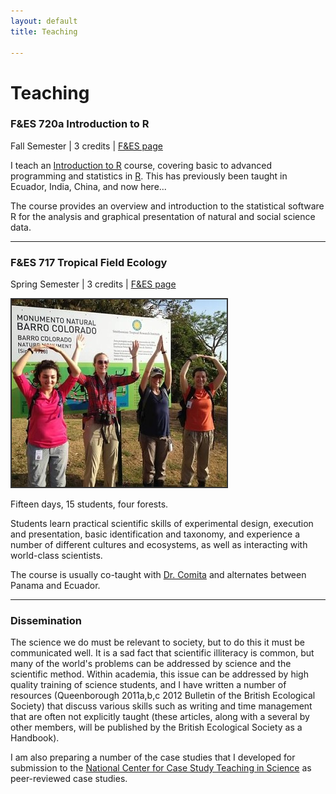```yaml
---
layout: default
title: Teaching

---
```


# Teaching

### F&ES 720a Introduction to R

Fall Semester |  3 credits | [F&ES page](http://environment.yale.edu/courses/2016-2017/detail/720/)

I teach an [Introduction to R](R/intro/index.html) course, covering basic to advanced programming and statistics in [R](www.r-project.org). This has previously been taught in Ecuador, India, China, and now here...

The course provides an overview and introduction to the statistical software R for the analysis and graphical presentation of natural and social science data.

<hr>


### F&ES 717 Tropical Field Ecology

Spring Semester | 3 credits | [F&ES page](http://environment.yale.edu/courses/2016-2017/detail/717/)

<p align="left">
<img src="/assets/figs/panama2.jpeg" style="border:2px solid #333333;">
</p>

Fifteen days, 15 students, four forests.

Students learn practical scientific skills of experimental design, execution and presentation, basic identification and taxonomy, and experience a number of different cultures and ecosystems, as well as interacting with world-class scientists.

The course is usually co-taught with [Dr. Comita](http://environment.yale.edu/profile/comita) and alternates between Panama and Ecuador.

<hr>


### Dissemination
The science we do must be relevant to society, but to do this it must be communicated well. It is a sad fact that scientific illiteracy is common, but many of the world's problems can be addressed by science and the scientific method. Within academia, this issue can be addressed by high quality training of science students, and I have written a number of resources (Queenborough 2011a,b,c 2012 Bulletin of the British Ecological Society) that discuss various skills such as writing and time management that are often not explicitly taught (these articles, along with a several by other members, will be published by the British Ecological Society as a Handbook).

I am also preparing a number of the case studies that I developed for submission to the [National Center for Case Study Teaching in Science](http://libweb1.lib.buffalo.edu/cs/) as peer-reviewed case studies.



